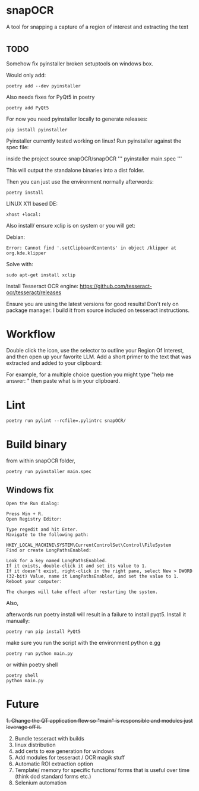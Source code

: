 # snapOCR

A tool for snapping a capture of a region of interest and extracting the text

#


## TODO

Somehow fix pyinstaller broken setuptools on windows box.

Would only add:
```
poetry add --dev pyinstaller
```

Also needs fixes for PyQt5 in poetry
```
poetry add PyQt5
```



For now you need pyinstaller locally to generate releases:
```
pip install pyinstaller
```

Pyinstaller currently tested working on linux!
Run pyinstaller against the spec file:

inside the project source snapOCR/snapOCR
'''
pyinstaller main.spec
'''

This will output the standalone binaries into a dist folder.

Then you can just use the environment normally afterwords:
```
poetry install
```

LINUX X11 based DE:
```
xhost +local:
```
Also install/ ensure xclip is on system or you will get:

Debian:
```
Error: Cannot find '.setClipboardContents' in object /klipper at org.kde.klipper
```
Solve with:
```
sudo apt-get install xclip
```

Install Tesseract OCR engine:
https://github.com/tesseract-ocr/tesseract/releases

Ensure you are using the latest versions for good results! Don't rely on package manager. I build it from source included on tesseract instructions.


# Workflow

Double click the icon, use the selector to outline your Region Of Interest, and then open up 
your favorite LLM. Add a short primer to the text that was extracted and added to your clipboard:

For example, for a multiple choice question you might type "help me answer: " then paste what is in your clipboard. 

# Lint
```
poetry run pylint --rcfile=.pylintrc snapOCR/
```

# Build binary
from within snapOCR folder, 
```
poetry run pyinstaller main.spec
```

## Windows fix

```
Open the Run dialog:

Press Win + R.
Open Registry Editor:

Type regedit and hit Enter.
Navigate to the following path:

HKEY_LOCAL_MACHINE\SYSTEM\CurrentControlSet\Control\FileSystem
Find or create LongPathsEnabled:

Look for a key named LongPathsEnabled.
If it exists, double-click it and set its value to 1.
If it doesn’t exist, right-click in the right pane, select New > DWORD (32-bit) Value, name it LongPathsEnabled, and set the value to 1.
Reboot your computer:

The changes will take effect after restarting the system.

```

Also,

afterwords run poetry install will result in a failure to install pyqt5.
Install it manually:
```
poetry run pip install PyQt5
```

make sure you run the script with the environment python e.gg
```
poetry run python main.py
```
or within poetry shell
```
poetry shell
python main.py
```

# Future
<del>1. Change the QT application flow so "main" is responsible and modules just leverage off it.</del>

2. Bundle tesseract with builds
3. linux distribution
4. add certs to exe generation for windows
5. Add modules for tesseract / OCR magik stuff
6. Automatic ROI extraction option
7. Template/ memory for specific functions/ forms that is useful over time (think dod standard forms etc.)
9. Selenium automation 
